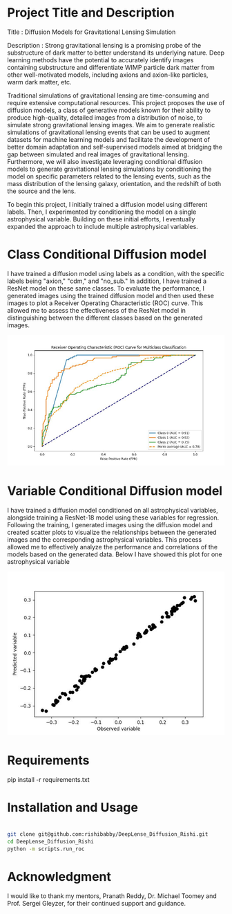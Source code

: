 # Project Title and Description

Title : Diffusion Models for Gravitational Lensing Simulation

Description : Strong gravitational lensing is a promising probe of the substructure of dark matter to better understand its underlying nature. Deep learning methods have the potential to accurately identify images containing substructure and differentiate WIMP particle dark matter from other well-motivated models, including axions and axion-like particles, warm dark matter, etc.

Traditional simulations of gravitational lensing are time-consuming and require extensive computational resources. This project proposes the use of diffusion models, a class of generative models known for their ability to produce high-quality, detailed images from a distribution of noise, to simulate strong gravitational lensing images. We aim to generate realistic simulations of gravitational lensing events that can be used to augment datasets for machine learning models and facilitate the development of better domain adaptation and self-supervised models aimed at bridging the gap between simulated and real images of gravitational lensing. Furthermore, we will also investigate leveraging conditional diffusion models to generate gravitational lensing simulations by conditioning the model on specific parameters related to the lensing events, such as the mass distribution of the lensing galaxy, orientation, and the redshift of both the source and the lens.

To begin this project, I initially trained a diffusion model using different labels. Then, I experimented by conditioning the model on a single astrophysical variable. Building on these initial efforts, I eventually expanded the approach to include multiple astrophysical variables.

# Class Conditional Diffusion model

I have trained a diffusion model using labels as a condition, with the specific labels being "axion," "cdm," and "no_sub." In addition, I have trained a ResNet model on these same classes. To evaluate the performance, I generated images using the trained diffusion model and then used these images to plot a Receiver Operating Characteristic (ROC) curve. This allowed me to assess the effectiveness of the ResNet model in distinguishing between the different classes based on the generated images.

![alt text](image.png)

# Variable Conditional Diffusion model

I have trained a diffusion model conditioned on all astrophysical variables, alongside training a ResNet-18 model using these variables for regression. Following the training, I generated images using the diffusion model and created scatter plots to visualize the relationships between the generated images and the corresponding astrophysical variables. This process allowed me to effectively analyze the performance and correlations of the models based on the generated data. Below I have showed this plot for one astrophysical variable

![alt text](image-1.png)

# Requirements

pip install -r requirements.txt

# Installation and Usage

```sh

git clone git@github.com:rishibabby/DeepLense_Diffusion_Rishi.git
cd DeepLense_Diffusion_Rishi
python -m scripts.run_roc

```

# Acknowledgment

I would like to thank my mentors, Pranath Reddy, Dr. Michael Toomey and Prof. Sergei Gleyzer, for their continued support and guidance.
